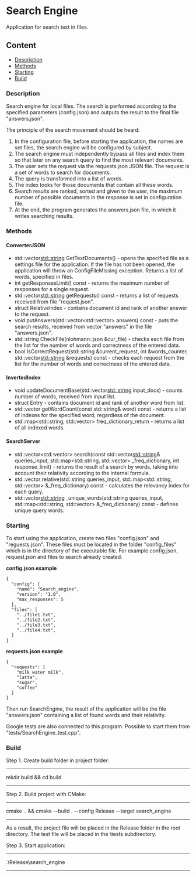 # Search Engine
Application for search text in files.
## Content
* [Description](#description)
* [Methods](#methods)
* [Starting](#starting)
* [Build](#build)

### Description

Search engine for local files. The search is performed according to the specified parameters (config.json) and outputs the result to the final file "answers.json".

The principle of the search movement should be heard:
1. In the configuration file, before starting the application, the names are set
files, the search engine will be configured by subject.
2. The search engine must independently bypass all files and
index them so that later on any search query to find the most
relevant documents.
3. The user sets the request via the requests.json JSON file. The request is
a set of words to search for documents.
4. The query is transformed into a list of words.
5. The index looks for those documents that contain all these words.
6. Search results are ranked, sorted and given to the user,
the maximum number of possible documents in the response is set in
configuration file.
7. At the end, the program generates the answers.json file, in which it writes
searching results.

### Methods

#### ConverterJSON
- std::vector<std::string> GetTextDocuments() - opens the specified file as a settings file for the application. If the file has not been opened, the application will throw an ConfigFileMissing exception. Returns a list of words, specified in files.
- int getResponsesLimit() const - returns the maximum number of responses for a single request.
- std::vector<std::string> getRequests() const - returns a list of requests received from file "request.json".
- struct RelativeIndex - contains document id and rank of another answer to the request.
- void putAnswers(std::vector<std::vector<RelativeIndex>> answers) const - puts the search results, received from vector "answers" in the file "answers.json".
- std::string CheckFile(nlohmann::json &cur_file) - checks each file from the list for the number of words and correctness of the entered data.
- bool IsCorrectRequest(std::string &current_request, int &words_counter, std::vector<std::string> &requests) const - checks each request from the list for the number of words and correctness of the entered data.

#### InvertedIndex
- void updateDocumentBase(std::vector<std::string> input_docs) - counts number of words, received from input list.
- struct Entry - contains document id and rank of another word from list.
- std::vector<Entry> getWordCount(const std::string& word) const - returns a list of indexes for the specified word, regardless of the document.
- std::map<std::string, std::vector<Entry>> freq_dictionary_return - returns a list of all indexed words.

#### SearchServer
- std::vector<std::vector<RelativeIndex>> search(const std::vector<std::string>& queries_input, std::map<std::string, std::vector<Entry>> _freq_dictionary, int response_limit) - returns the result of a search by words, taking into account their relativity according to the internal formula.
- std::vector<RelativeIndex> relative(std::string queries_input, std::map<std::string, std::vector<Entry>> &_freq_dictionary) const - calculates the relevancy index for each query.
- std::vector<std::string> _unique_words(std::string queries_input, std::map<std::string, std::vector<Entry>> &_freq_dictionary) const - defines unique query words.

### Starting

To start using the application, create two files "config.json" and "reguests.json". These files must be located in the folder "config_files" which is in the directory of the executable file. For example config.json, request.json and files to search already created.

**config.json example**
	
	{
      "config": {
        "name": "Search_engine",
        "version": "1.0",
        "max_responses": 5
      },
      "files": [
        "../file1.txt",
        "../file2.txt",
        "../file3.txt",
        "../file4.txt",        
      ]
    }

**requests.json example**

    {
      "requests": [
        "milk water milk",
        "latte",
        "sugar",
        "coffee"
      ]
    }

Then run SearchEngine, the result of the application will be the file "answers.json" containing a list of found words and their relativity.
	
Google tests are also connected to this program. Possible to start them from "tests/SearchEngine_test.cpp".

### Build

Step 1. Create build folder in project folder:

****
mkdir build && cd build
****

Step 2. Build project with CMake:

****
cmake .. && cmake --build . --config Release --target search_engine
****
As a result, the project file will be placed in the Release folder in the root directory. The test file will be placed in the \tests subdirectory.

Step 3. Start application:

****
.\Release\search_engine
****